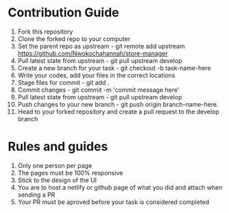 # Contribution Guide
1. Fork this repository
2. Clone the forked repo to your computer
3. Set the parent repo as upstream - git remote add upstream https://github.com/Nwokochahannah/store-manager
4. Pull latest state from upstream - git pull upstream develop
5. Create a new branch for your task - git checkout -b task-name-here
6. Write your codes, add your files in the correct locations
7. Stage files for commit - git add .
8. Commit changes - git commit -m 'commit message here'
9. Pull latest state from upstream - git pull upstream develop
10. Push changes to your new branch - git push origin branch-name-here. 
11. Head to your forked repository and create a pull request to the develop branch
# Rules and guides
1. Only one person per page
2. The pages must be 100% responsive
3. Stick to the design of the UI 
4. You are to host a netlify or github page of what you did and attach when sending a PR
5. Your PR must be aproved before your task is considered completed
